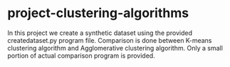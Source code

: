 # project-clustering-algorithms
In this project we create a synthetic dataset using the provided createdataset.py program file.
Comparison is done between K-means clustering algorithm and Agglomerative clustering algorithm.
Only a small portion of actual comparison program is provided.
